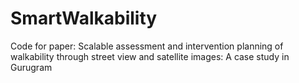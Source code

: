 # SmartWalkability
Code for paper: Scalable assessment and intervention planning of walkability through street view and satellite images: A case study in Gurugram
